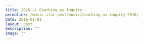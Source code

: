 ```yaml
---
title: 2016 –) Coaching as Inquiry
permalink: /music-star-post/music/coaching-as-inquiry-2016/
date: 2016-01-01
layout: post
description: ""
image: ""
---
```

